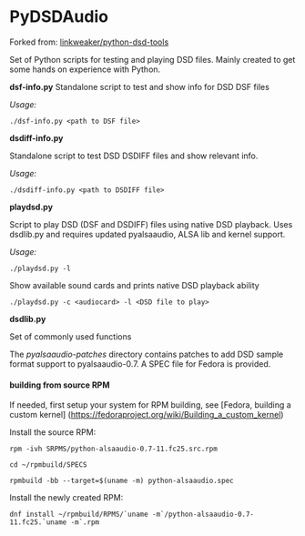 PyDSDAudio
==========

Forked from: [linkweaker/python-dsd-tools](https://github.com/lintweaker/python-dsd-tools)

Set of Python scripts for testing and playing DSD files. Mainly created to get
some hands on experience with Python.

**dsf-info.py**
Standalone script to test and show info for DSD DSF files

*Usage:*

`./dsf-info.py <path to DSF file>`

**dsdiff-info.py**

Standalone script to test DSD DSDIFF files and show relevant info.

*Usage:*

`./dsdiff-info.py <path to DSDIFF file>`

**playdsd.py**

Script to play DSD (DSF and DSDIFF) files using native DSD playback.
Uses dsdlib.py and requires updated pyalsaaudio, ALSA lib and kernel support.

*Usage:*

`./playdsd.py -l`

Show available sound cards and prints native DSD playback ability

`./playdsd.py -c <audiocard> -l <DSD file to play>`


**dsdlib.py**

Set of commonly used functions


The *pyalsaaudio-patches* directory contains patches to add DSD sample format
support to pyalsaaudio-0.7.
A SPEC file for Fedora is provided.

#### building from source RPM
If needed, first setup your system for RPM building, see [Fedora, building a custom kernel] (https://fedoraproject.org/wiki/Building_a_custom_kernel)

Install the source RPM:

`rpm -ivh SRPMS/python-alsaaudio-0.7-11.fc25.src.rpm`

`cd ~/rpmbuild/SPECS`

`rpmbuild -bb --target=$(uname -m) python-alsaaudio.spec`

Install the newly created RPM:

``dnf install ~/rpmbuild/RPMS/`uname -m`/python-alsaaudio-0.7-11.fc25.`uname -m`.rpm``
